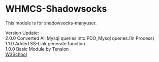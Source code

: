 # WHMCS-Shadowsocks

This module is for shadowsocks-manyuser.</br>

Version Update:</br>
2.0.0 Converted All Mysql queries into PDO_Mysql queries.(In Process)</br>
1.1.0 Added SS-Link generate function.</br>
1.0.0 <a herf="https://github.com/soft-wiki/whmcs-shadowsocks">Basic Module</a> by Tension</br>
<a href="http://www.w3school.com.cn">W3School</a>
